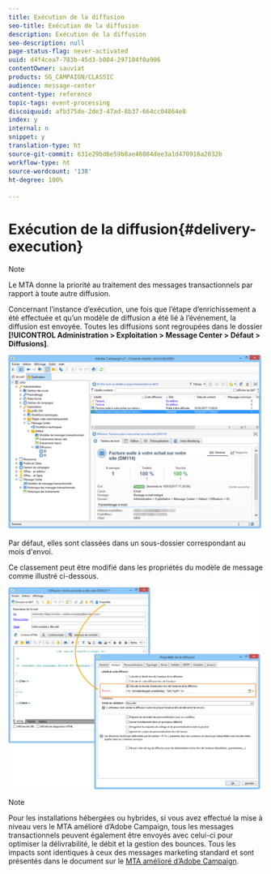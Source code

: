 ```yaml
---
title: Exécution de la diffusion
seo-title: Exécution de la diffusion
description: Exécution de la diffusion
seo-description: null
page-status-flag: never-activated
uuid: d4f4cea7-783b-45d3-b004-297104f0a906
contentOwner: sauviat
products: SG_CAMPAIGN/CLASSIC
audience: message-center
content-type: reference
topic-tags: event-processing
discoiquuid: afb375de-2de3-47ad-8b37-664cc04864e8
index: y
internal: n
snippet: y
translation-type: ht
source-git-commit: 631e29bd6e59b8ae46084dee3a1d470916a2032b
workflow-type: ht
source-wordcount: '138'
ht-degree: 100%

---
```



# Exécution de la diffusion{#delivery-execution}

>[!NOTE]
>
>Le MTA donne la priorité au traitement des messages transactionnels par rapport à toute autre diffusion.

Concernant l’instance d’exécution, une fois que l’étape d’enrichissement a été effectuée et qu’un modèle de diffusion a été lié à l’événement, la diffusion est envoyée. Toutes les diffusions sont regroupées dans le dossier **[!UICONTROL Administration > Exploitation > Message Center > Défaut > Diffusions]**.

![](assets/messagecenter_deliveries_execinstances_001.png)

Par défaut, elles sont classées dans un sous-dossier correspondant au mois d&#39;envoi.

Ce classement peut être modifié dans les propriétés du modèle de message comme illustré ci-dessous.

![](assets/messagecenter_deliveries_properties_001.png)

>[!NOTE]
>
>Pour les installations hébergées ou hybrides, si vous avez effectué la mise à niveau vers le MTA amélioré d’Adobe Campaign, tous les messages transactionnels peuvent également être envoyés avec celui-ci pour optimiser la délivrabilité, le débit et la gestion des bounces. Tous les impacts sont identiques à ceux des messages marketing standard et sont présentés dans le document sur le [MTA amélioré d’Adobe Campaign](https://helpx.adobe.com/fr/campaign/kb/acc-campaign-enhanced-mta.html).
